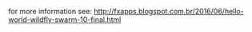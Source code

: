 for more information see: http://fxapps.blogspot.com.br/2016/06/hello-world-wildfly-swarm-10-final.html
